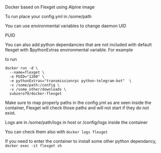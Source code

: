 Docker based on Flexget using Alpine image

To run place your config.yml in /some/path

You can use environmental variables to change daemon UID

PUID

You can also add python dependancies that are not included with default flexget with $pythonExtras environmental variable. For example

to run 
```
docker run -d \
  --name=flexget \
  -e PUID="1200" \
  -e pythonExtras="transmissionrpc python-telegram-bot"  \
  -v /some/path:/config \
  -v /some_other/downloads \
  subzero79/docker-flexget
```


Make sure to map properly paths in the config.yml as are seen inside the container, Flexget will check those paths and will not start if they do not exist.

Logs are in /some/path/logs in host or /config/logs inside the container

You can check them also with ```docker logs flexget```

If you need to enter the container to install some other python dependancy, ```docker exec -it flexget sh```


